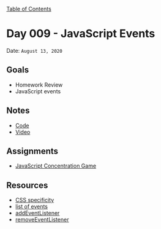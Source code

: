 [Table of Contents](/README.md)

# Day 009 - JavaScript Events

Date: `August 13, 2020`

## Goals

- Homework Review
- JavaScript events

## Notes

- [Code](./code)
- [Video](https://www.youtube.com/watch?v=hD6TSSHfH9g)

## Assignments

- [JavaScript Concentration Game](/assignments/js-concentration-game)

## Resources

- [CSS specificity](https://github.com/alarner/Curriculum/tree/June2020/units/css-specificity)
- [list of events](https://developer.mozilla.org/en-US/docs/Web/Events)
- [addEventListener](https://developer.mozilla.org/en-US/docs/Web/API/EventTarget/addEventListener)
- [removeEventListener](https://developer.mozilla.org/en-US/docs/Web/API/EventTarget/removeEventListener)

